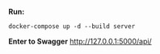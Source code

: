 **Run:**
```
docker-compose up -d --build server
```

**Enter to Swagger**
http://127.0.0.1:5000/api/
